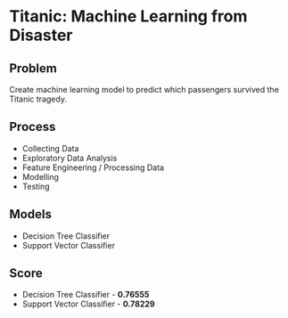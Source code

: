 # Titanic: Machine Learning from Disaster

## Problem
Create machine learning model to predict which passengers survived the Titanic tragedy.

## Process
- Collecting Data
- Exploratory Data Analysis
- Feature Engineering / Processing Data
- Modelling
- Testing

## Models
- Decision Tree Classifier
- Support Vector Classifier

## Score
- Decision Tree Classifier - **0.76555**
- Support Vector Classifier - **0.78229**
